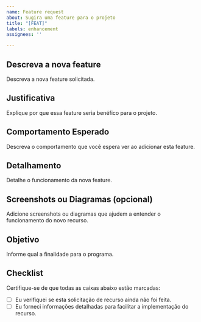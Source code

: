 ```yaml
---
name: Feature request
about: Sugira uma feature para o projeto
title: "[FEAT]"
labels: enhancement
assignees: ''

---
```


## Descreva a nova feature

Descreva a nova feature solicitada.

## Justificativa

Explique por que essa feature seria benéfico para o projeto.

## Comportamento Esperado

Descreva o comportamento que você espera ver ao adicionar esta feature.

## Detalhamento

Detalhe o funcionamento da nova feature.

## Screenshots ou Diagramas (opcional)

Adicione screenshots ou diagramas que ajudem a entender o funcionamento do novo recurso.

## Objetivo

Informe qual a finalidade para o programa.

## Checklist

Certifique-se de que todas as caixas abaixo estão marcadas:

- [ ] Eu verifiquei se esta solicitação de recurso ainda não foi feita.
- [ ] Eu forneci informações detalhadas para facilitar a implementação do recurso.
